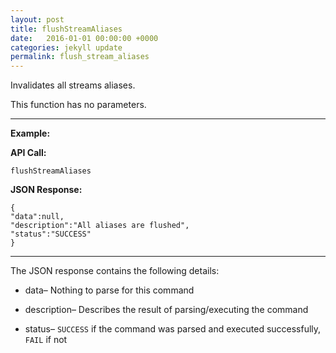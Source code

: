 ```yaml
---
layout: post
title: flushStreamAliases
date:   2016-01-01 00:00:00 +0000
categories: jekyll update
permalink: flush_stream_aliases
---
```


Invalidates all streams aliases.

This function has no parameters.

------

**Example:**

**API Call:**

``` 
flushStreamAliases
```

**JSON Response:**

``` 
{
"data":null,
"description":"All aliases are flushed",
"status":"SUCCESS"
}
```

------

The JSON response contains the following details:

- data– Nothing to parse for this command


- description– Describes the result of parsing/executing the command


- status– `SUCCESS` if the command was parsed and executed successfully, `FAIL` if not

